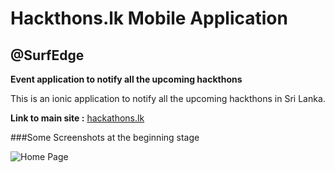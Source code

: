 # Hackthons.lk Mobile Application
## @SurfEdge

**Event application to notify all the upcoming hackthons**

This is an ionic application to notify all the upcoming hackthons in Sri Lanka. 

**Link to main site :** [hackathons.lk](http://hackathons.lk/)

###Some Screenshots at the beginning stage

![Home Page](https://i.imgsafe.org/0f8366428f.png)
